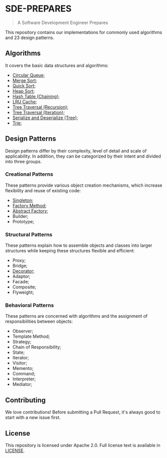 # SDE-PREPARES
> A Software Development Engineer Prepares

This repository contains our implementations for commonly used algorithms and 23 design patterns.

## Algorithms
It covers the basic data structures and algorithms:
- [Circular Queue](https://github.com/snlndod/SDE-PREPARES/blob/main/algorithms/circular_queue.py);
- [Merge Sort](https://github.com/snlndod/SDE-PREPARES/blob/main/algorithms/merge_sort.py);
- [Quick Sort](https://github.com/snlndod/SDE-PREPARES/blob/main/algorithms/quick_sort.py);
- [Heap Sort](https://github.com/snlndod/SDE-PREPARES/blob/main/algorithms/heap_sort.py);
- [Hash Table (Chaining)](https://github.com/snlndod/SDE-PREPARES/blob/main/algorithms/hash_table.py);
- [LRU Cache](https://github.com/snlndod/SDE-PREPARES/blob/main/algorithms/lru_cache.py);
- [Tree Traversal (Recursion)](https://github.com/snlndod/SDE-PREPARES/blob/main/algorithms/recursive_traversal.py);
- [Tree Traversal (Iteration)](https://github.com/snlndod/SDE-PREPARES/blob/main/algorithms/iterative_traversal.py);
- [Serialize and Deserialize (Tree)](https://github.com/snlndod/SDE-PREPARES/blob/main/algorithms/codec.py);
- [Trie](https://github.com/snlndod/SDE-PREPARES/blob/main/algorithms/trie.py);

## Design Patterns
Design patterns differ by their complexity, level of detail and scale of applicability. In addition, they can be categorized by their intent and divided into three groups.

### Creational Patterns
These patterns provide various object creation mechanisms, which increase flexibility and reuse of existing code:
- [Singleton](https://github.com/snlndod/SDE-PREPARES/blob/main/design_patterns/singleton.cc);
- [Factory Method](https://github.com/snlndod/SDE-PREPARES/blob/main/design_patterns/factory_method.cc);
- [Abstract Factory](https://github.com/snlndod/SDE-PREPARES/blob/main/design_patterns/abstract_factory.cc);
- Builder;
- Prototype;

### Structural Patterns
These patterns explain how to assemble objects and classes into larger structures while keeping these structures flexible and efficient:
- Proxy;
- Bridge;
- [Decorator](https://github.com/snlndod/SDE-PREPARES/blob/main/design_patterns/decorator.cc);
- Adaptor;
- Facade;
- Composite;
- Flyweight;

### Behavioral Patterns
These patterns are concerned with algorithms and the assignment of responsibilities between objects:
- Observer;
- Template Method;
- Strategy;
- Chain of Responsibility;
- State;
- Iterator;
- Visitor;
- Memento;
- Command;
- Interpreter;
- Mediator;

## Contributing
We love contributions! Before submitting a Pull Request, it's always good to start with a new issue first.

## License
This repository is licensed under Apache 2.0. Full license text is available in [LICENSE](https://github.com/snlndod/SDE-PREPARES/blob/main/LICENSE).
